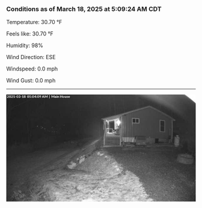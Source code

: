 ### Conditions as of March 18, 2025 at 5:09:24 AM CDT 

Temperature: 30.70 &deg;F

Feels like: 30.70 &deg;F

Humidity: 98%

Wind Direction: ESE

Windspeed: 0.0 mph

Wind Gust: 0.0 mph

---

<img src="./images/latest.jpeg"/>

